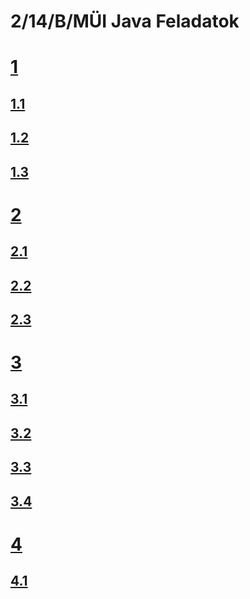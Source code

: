 # 2/14/B/MÜI Java Feladatok

# [1](exercise1)
## [1.1](exercise1/task1)
## [1.2](exercise1/task2)
## [1.3](exercise1/task3)

# [2](exercise2)
## [2.1](exercise2/task1)
## [2.2](exercise2/task2)
## [2.3](exercise2/task3)

# [3](exercise3)
## [3.1](exercise3/task1)
## [3.2](exercise3/task2)
## [3.3](exercise3/task3)
## [3.4](exercise3/task4)

# [4](exercise4)
## [4.1](exercise4/task1)
